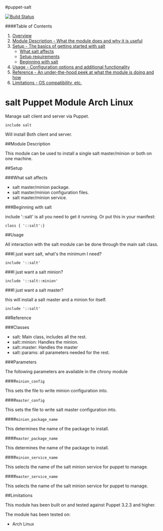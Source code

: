 #puppet-salt

[![Build Status](https://secure.travis-ci.org/aboe76/puppet-salt.png?branch=master)](http://travis-ci.org/aboe76/puppet-salt)


####Table of Contents

1. [Overview](#overview)
2. [Module Description - What the module does and why it is useful](#module-description)
3. [Setup - The basics of getting started with salt](#setup)
    * [What salt affects](#what-salt-affects)
    * [Setup requirements](#setup-requirements)
    * [Beginning with salt](#beginning-with-salt)
4. [Usage - Configuration options and additional functionality](#usage)
5. [Reference - An under-the-hood peek at what the module is doing and how](#reference)
5. [Limitations - OS compatibility, etc.](#limitations)


# salt Puppet Module Arch Linux

Manage salt client and server via Puppet.

```
include salt
```

Will install Both client and server.



##Module Description

This module can be used to install a single salt master/minion or
both on one machine.

##Setup

###What salt affects

 * salt master/minion package.
 * salt master/minion configuration files.
 * salt master/minion service.
 
###Beginning with salt

include '::salt' is all you need to get it running.
Or put this in your manifest:


```puppet
class { '::salt':}
```

##Usage

All interaction with the salt module can be done through
the main salt class.

###I just want salt, what's the minimum I need?

```puppet
include '::salt'
```

###I just want a salt minion?

```puppet
include '::salt::minion'
```

###I just want a salt master?

this will install a salt master and a minion for itself.

```puppet
include '::salt'
```

##Reference

###Classes
 * salt: Main class, includes all the rest.
 * salt::minion: Handles the minion.
 * salt::master: Handles the master
 * salt::params: all parameters needed for the rest.

###Parameters

The following parameters are available in the chrony module

####`minion_config`

This sets the file to write minion configuration into.

####`master_config`

This sets the file to write salt master configuration into.

####`minion_package_name`

This determines the name of the package to install.

####`master_package_name`

This determines the name of the package to install.

####`minion_service_name`

This selects the name of the salt minion service for puppet to manage.

####`master_service_name`

This selects the name of the salt minion service for puppet to manage.

##Limitations

This module has been built on and tested against Puppet 3.2.3 and higher.

The module has been tested on:
 * Arch Linux